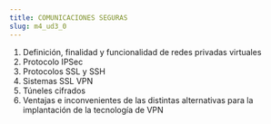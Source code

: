 ```yaml
---
title: COMUNICACIONES SEGURAS
slug: m4_ud3_0
---
```


1. Definición, finalidad y funcionalidad de redes privadas virtuales
2. Protocolo IPSec
3. Protocolos SSL y SSH
4. Sistemas SSL VPN
5. Túneles cifrados
6. Ventajas e inconvenientes de las distintas alternativas para la implantación de la tecnología de VPN